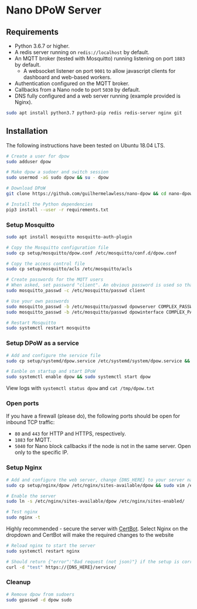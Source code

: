 # Nano DPoW Server

## Requirements

* Python 3.6.7 or higher.
* A redis server running on `redis://localhost` by default.
* An MQTT broker (tested with Mosquitto) running listening on port `1883` by default.
  * A websocket listener on port `9001` to allow javascript clients for dashboard and web-based workers.
* Authentication configured on the MQTT broker.
* Callbacks from a Nano node to port `5030` by default.
* DNS fully configured and a web server running (example provided is Nginx).

```bash
sudo apt install python3.7 python3-pip redis redis-server nginx git
```

## Installation

The following instructions have been tested on Ubuntu 18.04 LTS.

```bash
# Create a user for dpow
sudo adduser dpow

# Make dpow a sudoer and switch session
sudo usermod -aG sudo dpow && su - dpow

# Download DPoW
git clone https://github.com/guilhermelawless/nano-dpow && cd nano-dpow/server

# Install the Python dependencies
pip3 install --user -r requirements.txt
```

### Setup Mosquitto

```bash
sudo apt install mosquitto mosquitto-auth-plugin

# Copy the Mosquitto configuration file
sudo cp setup/mosquitto/dpow.conf /etc/mosquitto/conf.d/dpow.conf

# Copy the access control file
sudo cp setup/mosquitto/acls /etc/mosquitto/acls

# Create passwords for the MQTT users
# When asked, set password "client". An obvious password is used so that everyone can freely contribute work
sudo mosquitto_passwd -c /etc/mosquitto/passwd client

# Use your own passwords
sudo mosquitto_passwd -b /etc/mosquitto/passwd dpowserver COMPLEX_PASSWORD_1
sudo mosquitto_passwd -b /etc/mosquitto/passwd dpowinterface COMPLEX_PASSWORD_2

# Restart Mosquitto
sudo systemctl restart mosquitto
```

### Setup DPoW as a service

```bash
# Add and configure the service file
sudo cp setup/systemd/dpow.service /etc/systemd/system/dpow.service && sudo vim /etc/systemd/system/dpow.service 

# Eanble on startup and start DPoW
sudo systemctl enable dpow && sudo systemctl start dpow
```

View logs with `systemctl status dpow` and `cat /tmp/dpow.txt`

### Open ports

If you have a firewall (please do), the following ports should be open for inbound TCP traffic:
* `80` and `443` for HTTP and HTTPS, respectively.
* `1883` for MQTT.
* `5040` for Nano block callbacks if the node is not in the same server. Open only to the specific IP.

### Setup Nginx

```bash
# Add and configure the web server, change {DNS_HERE} to your server name
sudo cp setup/nginx/dpow /etc/nginx/sites-available/dpow && sudo vim /etc/nginx/sites-available/dpow

# Enable the server
sudo ln -s /etc/nginx/sites-available/dpow /etc/nginx/sites-enabled/

# Test nginx
sudo nginx -t
```

Highly recommended - secure the server with [CertBot](https://certbot.eff.org/instructions).  Select Nginx on the dropdown and CertBot will make the required changes to the website

```bash
# Reload nginx to start the server
sudo systemctl restart nginx

# Should return {"error":"Bad request (not json)"} if the setup is correct and DPoW is running
curl -d "test" https://{DNS_HERE}/service/
```

### Cleanup

```bash
# Remove dpow from sudoers
sudo gpasswd -d dpow sudo
```